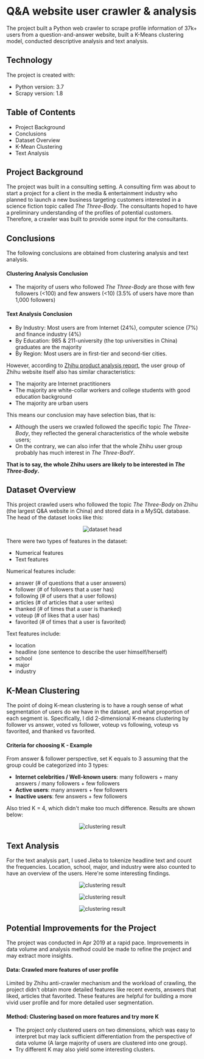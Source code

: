 # Q&A website user crawler & analysis
The project built a Python web crawler to scrape profile information of 37k+ users from a question-and-answer website, built a K-Means clustering model, conducted descriptive analysis and text analysis.

## Technology
The project is created with:
* Python version: 3.7
* Scrapy version: 1.8

## Table of Contents
* Project Background
* Conclusions
* Dataset Overview
* K-Mean Clustering
* Text Analysis

## Project Background
The project was built in a consulting setting. A consulting firm was about to start a project for a client in the media & entertainment industry who planned to launch a new business targeting customers interested in a science fiction topic called *The Three-Body*. The consultants hoped to have a preliminary understanding of the profiles of potential customers. Therefore, a crawler was built to provide some input for the consultants.

## Conclusions
The following conclusions are obtained from clustering analysis and text analysis.
#### Clustering Analysis Conclusion
* The majority of users who followed *The Three-Body* are those with few followers (<100) and few answers (<10)
(3.5% of users have more than 1,000 followers)

#### Text Analysis Conclusion
* By Industry: Most users are from Internet (24%), computer science (7%) and finance industry (4%)
* By Education: 985 & 211-university (the top universities in China) graduates are the majority
* By Region: Most users are in first-tier and second-tier cities.

However, according to [Zhihu product analysis report](https://zhuanlan.zhihu.com/p/25844273), the user group of Zhihu website itself also has similar characteristics:
* The majority are Internet practitioners
* The majority are white-collar workers and college students with good education background
* The majority are urban users

This means our conclusion may have selection bias, that is:
* Although the users we crawled followed the specific topic *The Three-Body*, they reflected the general characteristics of the whole website users;
* On the contrary, we can also infer that the whole Zhihu user group probably has much interest in *The Three-BodY*.

<b>That is to say, the whole Zhihu users are likely to be interested in *The Three-Body*.</b>

## Dataset Overview
This project crawled users who followed the topic *The Three-Body* on Zhihu (the largest Q&A website in China) and stored data in a MySQL database. The head of the dataset looks like this:

<p align="center">
  <img src="https://github.com/tracyzg1818/Q-A-Website-Crawler-Analysis/blob/master/Analysis/User%20dataset%20head.png?raw=true" alt="dataset head"/>
</p>

There were two types of features in the dataset:
* Numerical features  
* Text features

Numerical features include:
* answer (# of questions that a user answers)
* follower (# of followers that a user has)
* following (# of users that a user follows)
* articles (# of articles that a user writes)
* thanked (# of times that a user is thanked)
* voteup (# of likes that a user has)
* favorited (# of times that a user is favorited)

Text features include:
* location
* headline (one sentence to describe the user himself/herself)
* school
* major
* industry

## K-Mean Clustering
The point of doing K-mean clustering is to have a rough sense of what segmentation of users do we have in the dataset, and what proportion of each segment is. Specifically, I did 2-dimensional K-means clustering by follower vs answer, voted vs follower, voteup vs following, voteup vs favorited, and thanked vs favorited.

#### Criteria for choosing K - Example
From answer & follower perspective, set K equals to 3 assuming that the group could be categorized into 3 types:
* <b>Internet celebrities / Well-known users</b>: many followers + many answers / many followers + few followers
* <b>Active users</b>: many answers + few followers
* <b>Inactive users</b>: few answers + few followers

Also tried K = 4, which didn't make too much difference. Results are shown below:

<p align="center">
  <img src="https://github.com/tracyzg1818/Q-A-Website-Crawler-Analysis/blob/master/Analysis/follower_answer_clustering.png?raw=true" alt="clustering result"/>
</p>

## Text Analysis
For the text analysis part, I used Jieba to tokenize headline text and count the frequencies. Location, school, major, and industry were also counted to have an overview of the users. Here're some interesting findings.

<p align="center">
  <img src="https://github.com/tracyzg1818/Q-A-Website-Crawler-Analysis/blob/master/Analysis/headline_analysis_result.png?raw=true" alt="clustering result"/>
</p>

<p align="center">
  <img src="https://github.com/tracyzg1818/Q-A-Website-Crawler-Analysis/blob/master/Analysis/User_major_counts.png?raw=true" alt="clustering result"/>
</p>

<p align="center">
  <img src="https://github.com/tracyzg1818/Q-A-Website-Crawler-Analysis/blob/master/Analysis/User_industry_counts.png?raw=true" alt="clustering result"/>
</p>

## Potential Improvements for the Project
The project was conducted in Apr 2019 at a rapid pace. Improvements in data volume and analysis method could be made to refine the project and may extract more insights.

#### Data: Crawled more features of user profile
Limited by Zhihu anti-crawler mechanism and the workload of crawling, the project didn't obtain more detailed features like recent events, answers that liked, articles that favorited. These features are helpful for building a more vivid user profile and for more detailed user segmentation.

#### Method: Clustering based on more features and try more K
- The project only clustered users on two dimensions, which was easy to interpret but may lack sufficient differentiation from the perspective of data volume (A large majority of users are clustered into one group). 
- Try different K may also yield some interesting clusters. 

